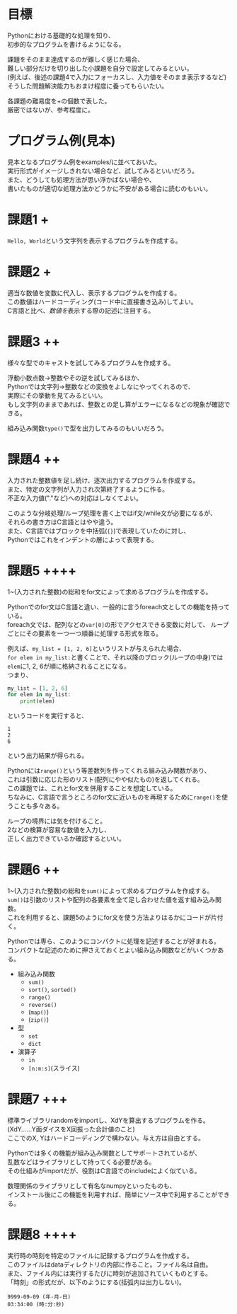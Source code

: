 # 目標
Pythonにおける基礎的な処理を知り、  
初歩的なプログラムを書けるようになる。

課題をそのまま達成するのが難しく感じた場合、  
難しい部分だけを切り出した小課題を自分で設定してみるといい。  
(例えば、後述の課題4で入力にフォーカスし、入力値をそのまま表示するなど)  
そうした問題解決能力もおまけ程度に養ってもらいたい。

各課題の難易度を+の個数で表した。  
厳密ではないが、参考程度に。

# プログラム例(見本)
見本となるプログラム例をexamples/に並べておいた。  
実行形式がイメージしきれない場合など、試してみるといいだろう。  
また、どうしても処理方法が思い浮かばない場合や、  
書いたものが適切な処理方法かどうかに不安がある場合に読むのもいい。

# 課題1 +
`Hello, World`という文字列を表示するプログラムを作成する。

# 課題2 +
適当な数値を変数に代入し、表示するプログラムを作成する。  
この数値はハードコーディング(コード中に直接書き込み)してよい。  
C言語と比べ、*数値を*表示する際の記述に注目する。

# 課題3 ++
様々な型でのキャストを試してみるプログラムを作成する。

浮動小数点数→整数やその逆を試してみるほか、  
Pythonでは文字列→整数などの変換をよしなにやってくれるので、  
実際にその挙動を見てみるといい。  
もし文字列のままであれば、整数との足し算がエラーになるなどの現象が確認できる。

組み込み関数`type()`で型を出力してみるのもいいだろう。

# 課題4 ++
入力された整数値を足し続け、逐次出力するプログラムを作成する。  
また、特定の文字列が入力され次第終了するように作る。  
不正な入力値("."など)への対応はしなくてよい。

このような分岐処理/ループ処理を書く上ではif文/while文が必要になるが、  
それらの書き方はC言語とはやや違う。  
また、C言語ではブロックを中括弧(`{}`)で表現していたのに対し、  
Pythonではこれをインデントの層によって表現する。

# 課題5 ++++
1~(入力された整数)の総和をfor文によって求めるプログラムを作成する。

Pythonでのfor文はC言語と違い、一般的に言うforeach文としての機能を持っている。  
foreach文では、配列などの`var[0]`の形でアクセスできる変数に対して、
ループごとにその要素を一つ一つ順番に処理する形式を取る。

例えば、`my_list = [1, 2, 6]`というリストが与えられた場合、  
`for elem in my_list:`と書くことで、それ以降のブロック(ループの中身)では  
`elem`に1, 2, 6が順に格納されることになる。  
つまり、
```Python
my_list = [1, 2, 6]
for elem in my_list:
    print(elem)
```
というコードを実行すると、
```
1
2
6
```
という出力結果が得られる。

Pythonには`range()`という等差数列を作ってくれる組み込み関数があり、  
これは引数に応じた形のリスト(配列にやや似たもの)を返してくれる。  
この課題では、これとfor文を併用することを想定している。  
ちなみに、C言語で言うところのfor文に近いものを再現するために`range()`を使うことも多々ある。

ループの境界には気を付けること。  
2などの検算が容易な数値を入力し、  
正しく出力できているか確認するといい。

# 課題6 ++
1~(入力された整数)の総和を`sum()`によって求めるプログラムを作成する。  
`sum()`は引数のリストや配列の各要素を全て足し合わせた値を返す組み込み関数。  
これを利用すると、課題5のようにfor文を使う方法よりはるかにコードが片付く。

Pythonでは専ら、このようにコンパクトに処理を記述することが好まれる。  
コンパクトな記述のために押さえておくとよい組み込み関数などがいくつかある。

- 組み込み関数
    - `sum()`
    - `sort()`, `sorted()`
    - `range()`
    - `reverse()`
    - (`map()`)
    - (`zip()`)
- 型
    - `set`
    - `dict`
- 演算子
    - `in`
    - `[n:m:s]`(スライス)

# 課題7 +++
標準ライブラリrandomをimportし、XdYを算出するプログラムを作る。  
(XdY……Y面ダイスをX回振った合計値のこと)  
ここでのX, Yはハードコーディングで構わない。与え方は自由とする。

Pythonでは多くの機能が組み込み関数としてサポートされているが、  
乱数などはライブラリとして持ってくる必要がある。  
その仕組みがimportだが、役割はC言語でのincludeによく似ている。

数理関係のライブラリとして有名なnumpyといったものも、  
インストール後にこの機能を利用すれば、簡単にソース中で利用することができる。

# 課題8 ++++
実行時の時刻を特定のファイルに記録するプログラムを作成する。  
このファイルはdataディレクトリの内部に作ること。ファイル名は自由。  
また、ファイル内には実行するたびに時刻が追加されていくものとする。  
「時刻」の形式だが、以下のようにする(括弧内は出力しない)。  
```
9999-09-09 (年-月-日)
03:34:00 (時:分:秒)
```
